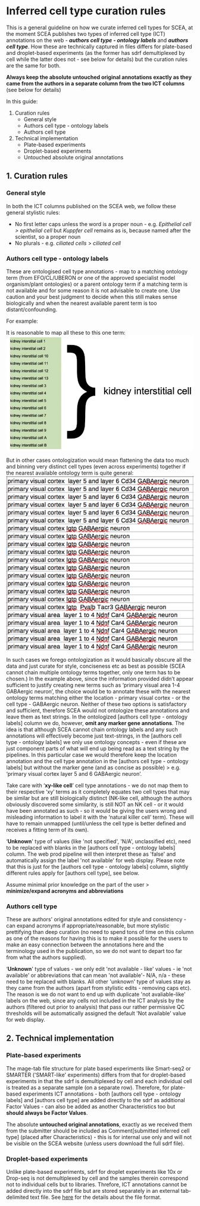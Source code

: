 # Inferred cell type curation rules

This is a general guideline on how we curate inferred cell types for SCEA, at the moment SCEA publishes two types of inferred cell type (ICT) annotations on the web - *__authors cell type - ontology labels__* and *__authors cell type__*. How these are technically captured in files differs for plate-based and droplet-based experiments (as the former has sdrf demultiplexed by cell while the latter does not - see below for details) but the curation rules are the same for both.

**Always keep the absolute untouched original annotations exactly as they came from the authors in a separate column from the two ICT columns** (see below for details)

In this guide:
1. Curation rules
   - General style
   - Authors cell type - ontology labels
   - Authors cell type
2. Technical implementation
   - Plate-based experiments
   - Droplet-based experiments
   - Untouched absolute original annotations

## 1. Curation rules
### General style
In both the ICT columns published on the SCEA web, we follow these general stylistic rules:
* No first letter caps unless the word is a proper noun - e.g. *Epithelial cell > epithelial cell* but *Kuppfer cell* remains as is, because named after the scientist, so a proper noun
* No plurals - e.g. *ciliated cells* > *ciliated cell*

### Authors cell type - ontology labels
These are ontologised cell type annotations - map to a matching ontology term (from EFO/CL/UBERON or one of the approved specialist model organism/plant ontologies) or a parent ontology term if a matching term is not available and for some reason it is not advisable to create one. Use caution and your best judgment to decide when this still makes sense biologically and when the nearest available parent term is too distant/confounding.

For example:

It is reasonable to map all these to this one term:![mapping to a parent term](../images/ICT_term_mapping.png)

But in other cases ontologization would mean flattening the data too much and binning very distinct cell types (even across experiments) together if the nearest available ontology term is quite general:![not advisable to map](../images/ICT_impossible_to_map.png)

In such cases we forego ontologization as it would basically obscure all the data and just curate for style, conciseness etc as best as possible (SCEA cannot chain multiple ontology terms together, only one term has to be chosen.) In the example above, since the information provided didn’t appear sufficient to justify creating new terms such as ‘primary visual area 1-4 GABAergic neuron’, the choice would be to annotate these with the nearest ontology terms matching either the location - primary visual cortex - or the cell type - GABAergic neuron. Neither of these two options is satisfactory and sufficient, therefore SCEA would not ontologize these annotations and leave them as text strings. In the ontologized [authors cell type - ontology labels] column we do, however, **omit any marker gene annotations**. The idea is that although SCEA cannot chain ontology labels and any such annotations will effectively become just text-strings, in the [authors cell type - ontology labels] we only use ontology concepts - even if these are just component parts of what will end up being read as a text string by the pipelines. In this particular case we would therefore keep the location annotation and the cell type annotation in the [authors cell type - ontology labels] but without the marker gene (and as concise as possible) > e.g. ‘primary visual cortex layer 5 and 6 GABAergic neuron’.

Take care with ‘**xy-like cell**’ cell type annotations - we do not map them to their respective ‘xy’ terms as it completely equates two cell types that may be similar but are still biologically distinct (NK-like cell, although the authors obviously discovered some similarity, is still NOT an NK cell - or it would have been annotated as such - so it would be giving the users wrong and misleading information to label it with the ‘natural killer cell’ term). These will have to remain unmapped (until/unless the cell type is better defined and receives a fitting term of its own).

‘**Unknown**' type of values (like 'not specified', 'N/A', unclassified etc), need to be replaced with blanks in the [authors cell type - ontology labels] column. The web prod pipeline will then interpret these as 'false' and automatically assign the label 'not available' for web display. Please note that this is just for the [authors cell type - ontology labels] column, slightly different rules apply for [authors cell type], see below.

Assume minimal prior knowledge on the part of the user > **minimize/expand acronyms and abbreviations**

### Authors cell type
These are authors' original annotations edited for style and consistency - can expand acronyms if appropriate/reasonable, but more stylistic prettifying than deep curation (no need to spend tons of time on this column as one of the reasons for having this is to make it possible for the users to make an easy connection between the annotations here and the terminology used in the publication, so we do not want to depart too far from what the authors supplied).

‘**Unknown**' type of values - we only edit 'not available - like' values - ie 'not available' or abbreviations that can mean 'not available'- N/A, n/a - these need to be replaced with blanks. All other 'unknown' type of values stay as they came from the authors (apart from stylistic edits - removing caps etc). The reason is we do not want to end up with duplicate 'not avaliable-like' labels on the web, since any cells not included in the ICT analysis by the authors (filtered out prior to analysis) that pass our rather permissive QC thresholds will be automatically assigned the default 'Not available' value for web display.

## 2. Technical implementation
### Plate-based experiments
The mage-tab file structure for plate based experiments like Smart-seq2 or SMARTER ('SMART-like' experiments) differs from that for droplet-based experiments in that the sdrf is demultiplexed by cell and each individual cell is treated as a separate sample (on a separate row). Therefore, for plate-based experiments ICT annotations - both [authors cell type - ontology labels] and [authors cell type] are added directly to the sdrf as additional Factor Values - can also be added as another Characteristics too but **should always be Factor Values**.

The absolute **untouched original annotations**, exactly as we received them from the submitter should be included as Comment[submitted inferred cell type] (placed after Characteristics) - this is for internal use only and will not be visible on the SCEA website (unless users download the full sdrf file).

### Droplet-based experiments
Unlike plate-based experiments, sdrf for droplet experiments like 10x or Drop-seq is not demultiplexed by cell and the samples therein correspond not to individual cells but to libraries. Threfore, ICT annotations cannot be added directly into the sdrf file but are stored separately in an external tab-delimited text file. See [here](single_cell_curation_guide.md#cell-level-metadata-for-droplet-based-experiments) for the details about the file format. 
